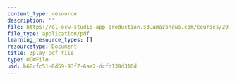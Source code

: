 ```yaml
---
content_type: resource
description: ''
file: https://ol-ocw-studio-app-production.s3.amazonaws.com/courses/20-219-becoming-the-next-bill-nye-writing-and-hosting-the-educational-show-january-iap-2015/b68cfc518d5993f76aa2dcfb139d310d_kQnA60blp6o.pdf
file_type: application/pdf
learning_resource_types: []
resourcetype: Document
title: 3play pdf file
type: OCWFile
uid: b68cfc51-8d59-93f7-6aa2-dcfb139d310d
---
```

